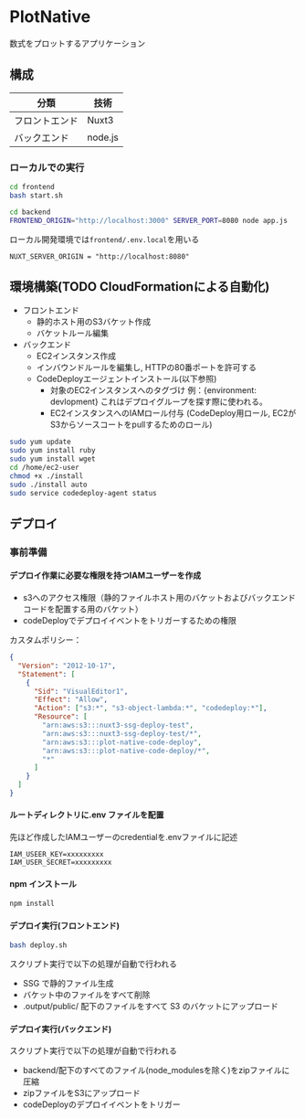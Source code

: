 # PlotNative

数式をプロットするアプリケーション

## 構成

| 分類           | 技術    |
| -------------- | ------- |
| フロントエンド | Nuxt3   |
| バックエンド   | node.js |

### ローカルでの実行

```bash
cd frontend
bash start.sh
```

```bash
cd backend
FRONTEND_ORIGIN="http://localhost:3000" SERVER_PORT=8080 node app.js
```

ローカル開発環境では`frontend/.env.local`を用いる

```
NUXT_SERVER_ORIGIN = "http://localhost:8080"
```

## 環境構築(TODO CloudFormationによる自動化)

- フロントエンド
  - 静的ホスト用のS3バケット作成
  - バケットルール編集
- バックエンド
  - EC2インスタンス作成
  - インバウンドルールを編集し, HTTPの80番ポートを許可する
  - CodeDeployエージェントインストール(以下参照)
	- 対象のEC2インスタンスへのタグづけ 例：{environment: devlopment}
	  これはデプロイグループを探す際に使われる。
	- EC2インスタンスへのIAMロール付与
	  (CodeDeploy用ロール, EC2がS3からソースコートをpullするためのロール)

```bash
sudo yum update
sudo yum install ruby
sudo yum install wget
cd /home/ec2-user
chmod +x ./install
sudo ./install auto
sudo service codedeploy-agent status
```

## デプロイ

### 事前準備

#### デプロイ作業に必要な権限を持つIAMユーザーを作成

- s3へのアクセス権限（静的ファイルホスト用のバケットおよびバックエンドコードを配置する用のバケット）
- codeDeployでデプロイイベントをトリガーするための権限

カスタムポリシー：

```json
{
  "Version": "2012-10-17",
  "Statement": [
    {
      "Sid": "VisualEditor1",
      "Effect": "Allow",
      "Action": ["s3:*", "s3-object-lambda:*", "codedeploy:*"],
      "Resource": [
        "arn:aws:s3:::nuxt3-ssg-deploy-test",
        "arn:aws:s3:::nuxt3-ssg-deploy-test/*",
        "arn:aws:s3:::plot-native-code-deploy",
        "arn:aws:s3:::plot-native-code-deploy/*",
        "*"
      ]
    }
  ]
}
```

#### ルートディレクトリに.env ファイルを配置

先ほど作成したIAMユーザーのcredentialを.envファイルに記述

```
IAM_USEER_KEY=xxxxxxxxx
IAM_USER_SECRET=xxxxxxxxx
```

#### npm インストール

```bash
npm install
```

#### デプロイ実行(フロントエンド)

```bash
bash deploy.sh
```

スクリプト実行で以下の処理が自動で行われる

- SSG で静的ファイル生成
- バケット中のファイルをすべて削除
- .output/public/ 配下のファイルをすべて S3 のバケットにアップロード

#### デプロイ実行(バックエンド)

スクリプト実行で以下の処理が自動で行われる

- backend/配下のすべてのファイル(node_modulesを除く)をzipファイルに圧縮
- zipファイルをS3にアップロード
- codeDeployのデプロイイベントをトリガー
